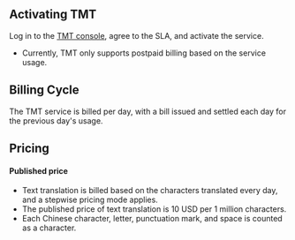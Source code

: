 

## Activating TMT
Log in to the [TMT console](https://console.cloud.tencent.com/tmt), agree to the SLA, and activate the service.
- Currently, TMT only supports postpaid billing based on the service usage.

## Billing Cycle
The TMT service is billed per day, with a bill issued and settled each day for the previous day's usage.

## Pricing
#### Published price
- Text translation is billed based on the characters translated every day, and a stepwise pricing mode applies.
- The published price of text translation is 10 USD per 1 million characters.
- Each Chinese character, letter, punctuation mark, and space is counted as a character.
